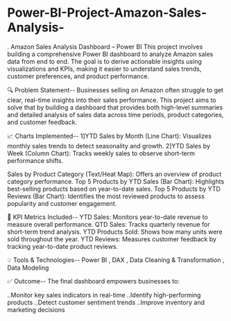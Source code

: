 # Power-BI-Project-Amazon-Sales-Analysis-

. Amazon Sales Analysis Dashboard – Power BI
This project involves building a comprehensive Power BI dashboard to analyze Amazon sales data from end to end. The goal is to derive actionable insights using visualizations and KPIs, making it easier to understand sales trends, customer preferences, and product performance.

🔍 Problem Statement--
Businesses selling on Amazon often struggle to get clear, real-time insights into their sales performance. This project aims to solve that by building a dashboard that provides both high-level summaries and detailed analysis of sales data across time periods, product categories, and customer feedback.

📈 Charts Implemented--
1]YTD Sales by Month (Line Chart): Visualizes monthly sales trends to detect seasonality and growth.
2]YTD Sales by Week (Column Chart): Tracks weekly sales to observe short-term performance shifts.

Sales by Product Category (Text/Heat Map): Offers an overview of product category performance.
Top 5 Products by YTD Sales (Bar Chart): Highlights best-selling products based on year-to-date sales.
Top 5 Products by YTD Reviews (Bar Chart): Identifies the most reviewed products to assess popularity and customer engagement.

📌 KPI Metrics Included--
YTD Sales: Monitors year-to-date revenue to measure overall performance.
QTD Sales: Tracks quarterly revenue for short-term trend analysis.
YTD Products Sold: Shows how many units were sold throughout the year.
YTD Reviews: Measures customer feedback by tracking year-to-date product reviews.

💡 Tools & Technologies--
Power BI , DAX , Data Cleaning & Transformation , Data Modeling

✅ Outcome--
The final dashboard empowers businesses to:

..Monitor key sales indicators in real-time
..Identify high-performing products
..Detect customer sentiment trends
..Improve inventory and marketing decisions
